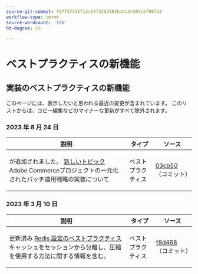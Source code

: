 ```yaml
---
source-git-commit: f67737451f12c17f3253582b44c2c504cbf98fb2
workflow-type: tm+mt
source-wordcount: '126'
ht-degree: 1%

---
```

# ベストプラクティスの新機能

## 実装のベストプラクティスの新機能

このページには、表示したいと思われる最近の変更が含まれています。 このリストからは、コピー編集などのマイナーな更新がすべて除外されます。

### 2023 年 8 月 24 日

<table style="table-layout:auto;">
  <thead>
    <tr>
      <th>説明</th>
      <th>タイプ</th>
      <th>ソース</th>
    </tr>
  </thead>
  <tbody>
    <tr>
      <td><p>が追加されました。 <a href="https://experienceleague.adobe.com/docs/commerce-operations/implementation-playbook/best-practices/maintenance/patching-at-scale.html">新しいトピック</a> Adobe Commerceプロジェクトの一元化されたパッチ適用戦略の実装について</p>
</td>
      <td>ベストプラクティス</td>
      <td><a href="https://github.com/AdobeDocs/commerce-operations.en/commit/03cb50be0cb18b6079c5c69aafc74c6099610fb0">03cb50</a> （コミット）</td>
    </tr>
  </tbody>
</table><!-- date_group -->

### 2023 年 3 月 10 日

<table style="table-layout:auto;">
  <thead>
    <tr>
      <th>説明</th>
      <th>タイプ</th>
      <th>ソース</th>
    </tr>
  </thead>
  <tbody>
    <tr>
      <td><p>更新済み <a href="https://experienceleague.adobe.com/docs/commerce-operations/implementation-playbook/best-practices/planning/redis-service-configuration.html">Redis 設定のベストプラクティス</a> キャッシュをセッションから分離し、圧縮を使用する方法に関する情報を含む。</p>
</td>
      <td>ベストプラクティス</td>
      <td><a href="https://github.com/AdobeDocs/commerce-operations.en/commit/f9d46893a25569b9cb00b45ab285758b3b74b410">f9d468</a> （コミット）</td>
    </tr>
  </tbody>
</table><!-- date_group --><!-- month_group --><!-- year_group -->
